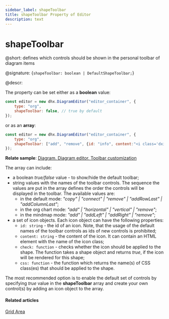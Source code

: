```yaml
---
sidebar_label: shapeToolbar
title: shapeToolbar Property of Editor
description: text
---
```


# shapeToolbar

@short: defines which controls should be shown in the personal toolbar of diagram items

@signature: {`shapeToolbar: boolean | DefaultShapeToolbar;`}

@descr:

The property can be set either as a **boolean** value:

~~~js
const editor = new dhx.DiagramEditor("editor_container", {
    type: "org",
    shapeToolbar: false, // true by default
});
~~~

or as an **array**:

~~~js
const editor = new dhx.DiagramEditor("editor_container", {
    type: "org",
    shapeToolbar: ["add", "remove", {id: "info", content:"<i class='dxi dxi-download'></i>"}],
});
~~~

**Relate sample**: [Diagram. Diagram editor. Toolbar customization](https://snippet.dhtmlx.com/b2agwets)

The array can include:

- a boolean *true/false* value - to show/hide the default toolbar;
- string values with the names of the toolbar controls. The sequence the values are put in the array defines the order the controls will be displayed in the toolbar. The available values are:
    - in the default mode: *"copy" | "connect" | "remove" | "addRowLast" | "addColumnLast"*;
    - in the org chart mode: *"add" | "horizontal" | "vertical" | "remove"*;
    - in the mindmap mode: *"add" | "addLeft" | "addRight" | "remove"*;
- a set of icon objects. Each icon object can have the following properties:
    - `id: string` -  the id of an icon. Note, that the usage of the default names of the toolbar controls as ids of new controls is prohibited;
    - `content: string` - the content of the icon. It can contain an HTML element with the name of the icon class;
    - `check: function` - checks whether the icon should be applied to the shape. The function takes a shape object and returns *true*, if the icon will be rendered for this shape;
    - `css: function` - the function which returns the name(s) of CSS class(es) that should be applied to the shape.

The most recommended option is to enable the default set of controls by specifying *true* value in the **shapeToolbar** array and create your own control(s) by adding an icon object to the array. 

#### Related articles

[Grid Area](../../../guides/diagram_editor/grid_area/)